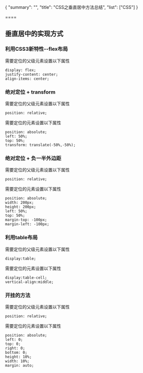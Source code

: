 {
    "summary": "",
    "title": "CSS之垂直居中方法总结",
    "list": ["CSS"]
}

====
## 垂直居中的实现方式

### 利用CSS3新特性--flex布局
需要定位的父级元素设置以下属性
```
display: flex;
justify-content: center;
align-items: center;
```

### 绝对定位 + transform
需要定位的父级元素设置以下属性
```
position: relative;
```
需要定位的元素设置以下属性
```
position: absolute;
left: 50%;
top: 50%;
transform: translate(-50%,-50%);
```
### 绝对定位 + 负一半外边距
需要定位的父级元素设置以下属性
```
position: relative;
```
需要定位的元素设置以下属性
```
position: absolute;
width: 200px;
height: 200px;
left: 50%;
top: 50%;
margin-top: -100px;
margin-left: -100px;
```

### 利用table布局
需要定位的父级元素设置以下属性
```
display:table;
```
需要定位的元素设置以下属性
```
display:table-cell;
vertical-align:middle;
```
### 开挂的方法
需要定位的父级元素设置以下属性
```
position: relative;
```
需要定位的元素设置以下属性
```
position: absolute;
left: 0;
top: 0;
right: 0;
bottom: 0;
height: 10%;
width: 10%;
margin: auto;
```